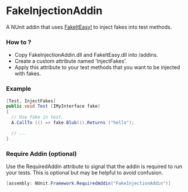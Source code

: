 FakeInjectionAddin
==================

A NUnit addin that uses [FakeItEasy!][fake-it-easy] to inject fakes into test methods.


### How to ?
* Copy FakeInjectionAddin.dll and FakeItEasy.dll into <NUnit-directory>/addins.
* Create a custom attribute named 'InjectFakes'.
* Apply this attribute to your test methods that you want to be injected with fakes.


### Example

```c#
[Test, InjectFakes]
public void Test (IMyInterface fake)
{
  // Use fake in test.
  A.CallTo (() => fake.Blub()).Returns ("hello");

  // ...
}
```


### Require Addin (optional)

Use the RequiredAddin attribute to signal that the addin is required to run your tests.
This is optional but may be helpful to avoid confusion.

```c#
[assembly: NUnit.Framework.RequiredAddin("FakeInjectionAddin")]
```

[fake-it-easy]: https://github.com/FakeItEasy/FakeItEasy
